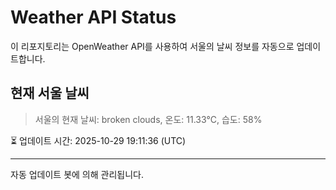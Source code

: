 
# Weather API Status

이 리포지토리는 OpenWeather API를 사용하여 서울의 날씨 정보를 자동으로 업데이트합니다.

## 현재 서울 날씨
> 서울의 현재 날씨: broken clouds, 온도: 11.33°C, 습도: 58%

⏳ 업데이트 시간: 2025-10-29 19:11:36 (UTC)

---
자동 업데이트 봇에 의해 관리됩니다.
